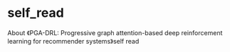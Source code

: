 # self_read
About 《PGA-DRL: Progressive graph attention-based deep reinforcement learning for recommender systems》self read
